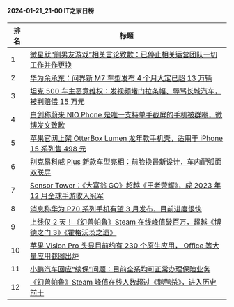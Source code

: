 #### 2024-01-21_21-00  IT之家日榜

| 排名 | 标题|
| --- | ---|
| 1 | [微星就“删男友游戏”相关言论致歉：已停止相关运营团队一切工作并作更换](https://www.ithome.com/0/746/388.htm) |
| 2 | [华为余承东：问界新 M7 车型发布 4 个月大定已超 13 万辆](https://www.ithome.com/0/746/378.htm) |
| 3 | [坦克 500 车主恶意维权：发视频堵门拉条幅、辱骂长城汽车，被判赔偿 15 万元](https://www.ithome.com/0/746/394.htm) |
| 4 | [白剑称蔚来 NIO Phone 是唯一支持单手截屏的手机被群嘲，微博发文致歉](https://www.ithome.com/0/746/400.htm) |
| 5 | [苹果官网上架 OtterBox Lumen 龙年款手机壳，适用于 iPhone 15 系列售 498 元](https://www.ithome.com/0/746/393.htm) |
| 6 | [别克昂科威 Plus 新款车型亮相：前脸换最新设计，车内配弧面双联屏](https://www.ithome.com/0/746/380.htm) |
| 7 | [Sensor Tower：《大富翁 GO》超越《王者荣耀》，成 2023 年 12 月全球手游收入冠军](https://www.ithome.com/0/746/383.htm) |
| 8 | [消息称华为 P70 系列手机有望 3 月发布，目前进度很快](https://www.ithome.com/0/746/446.htm) |
| 9 | [上线仅 2 天！《幻兽帕鲁》Steam 在线峰值破百万，超越《博德之门 3》《霍格沃茨之遗》](https://www.ithome.com/0/746/437.htm) |
| 10 | [苹果 Vision Pro 头显目前约有 230 个原生应用， Office 等大量应用截图出炉](https://www.ithome.com/0/746/429.htm) |
| 11 | [小鹏汽车回应“续保”问题：目前全系均可正常办理保险业务](https://www.ithome.com/0/746/377.htm) |
| 12 | [《幻兽帕鲁》Steam 峰值在线人数超过《鹅鸭杀》，进入历史前十](https://www.ithome.com/0/746/379.htm) |
